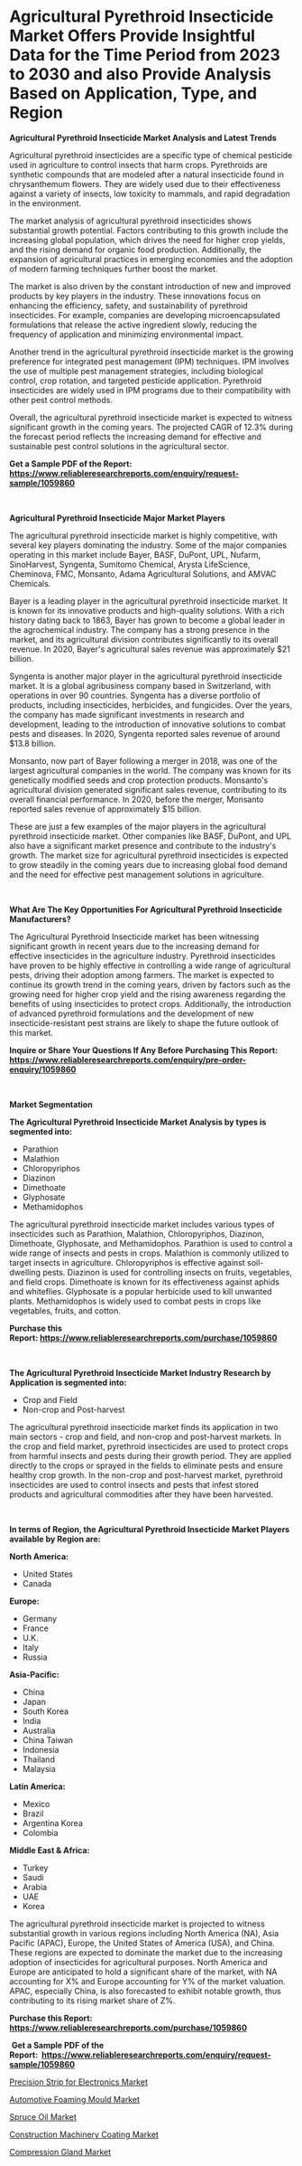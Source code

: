 <p><h1>Agricultural Pyrethroid Insecticide Market Offers Provide Insightful Data for the Time Period from 2023 to 2030 and also Provide Analysis Based on Application, Type, and Region</h1></p><p><strong>Agricultural Pyrethroid Insecticide Market Analysis and Latest Trends</strong></p>
<p><p>Agricultural pyrethroid insecticides are a specific type of chemical pesticide used in agriculture to control insects that harm crops. Pyrethroids are synthetic compounds that are modeled after a natural insecticide found in chrysanthemum flowers. They are widely used due to their effectiveness against a variety of insects, low toxicity to mammals, and rapid degradation in the environment.</p><p>The market analysis of agricultural pyrethroid insecticides shows substantial growth potential. Factors contributing to this growth include the increasing global population, which drives the need for higher crop yields, and the rising demand for organic food production. Additionally, the expansion of agricultural practices in emerging economies and the adoption of modern farming techniques further boost the market.</p><p>The market is also driven by the constant introduction of new and improved products by key players in the industry. These innovations focus on enhancing the efficiency, safety, and sustainability of pyrethroid insecticides. For example, companies are developing microencapsulated formulations that release the active ingredient slowly, reducing the frequency of application and minimizing environmental impact.</p><p>Another trend in the agricultural pyrethroid insecticide market is the growing preference for integrated pest management (IPM) techniques. IPM involves the use of multiple pest management strategies, including biological control, crop rotation, and targeted pesticide application. Pyrethroid insecticides are widely used in IPM programs due to their compatibility with other pest control methods.</p><p>Overall, the agricultural pyrethroid insecticide market is expected to witness significant growth in the coming years. The projected CAGR of 12.3% during the forecast period reflects the increasing demand for effective and sustainable pest control solutions in the agricultural sector.</p></p>
<p><strong>Get a Sample PDF of the Report:&nbsp; <a href="https://www.reliableresearchreports.com/enquiry/request-sample/1059860">https://www.reliableresearchreports.com/enquiry/request-sample/1059860</a></strong></p>
<p>&nbsp;</p>
<p><strong>Agricultural Pyrethroid Insecticide Major Market Players</strong></p>
<p><p>The agricultural pyrethroid insecticide market is highly competitive, with several key players dominating the industry. Some of the major companies operating in this market include Bayer, BASF, DuPont, UPL, Nufarm, SinoHarvest, Syngenta, Sumitomo Chemical, Arysta LifeScience, Cheminova, FMC, Monsanto, Adama Agricultural Solutions, and AMVAC Chemicals.</p><p>Bayer is a leading player in the agricultural pyrethroid insecticide market. It is known for its innovative products and high-quality solutions. With a rich history dating back to 1863, Bayer has grown to become a global leader in the agrochemical industry. The company has a strong presence in the market, and its agricultural division contributes significantly to its overall revenue. In 2020, Bayer's agricultural sales revenue was approximately $21 billion.</p><p>Syngenta is another major player in the agricultural pyrethroid insecticide market. It is a global agribusiness company based in Switzerland, with operations in over 90 countries. Syngenta has a diverse portfolio of products, including insecticides, herbicides, and fungicides. Over the years, the company has made significant investments in research and development, leading to the introduction of innovative solutions to combat pests and diseases. In 2020, Syngenta reported sales revenue of around $13.8 billion.</p><p>Monsanto, now part of Bayer following a merger in 2018, was one of the largest agricultural companies in the world. The company was known for its genetically modified seeds and crop protection products. Monsanto's agricultural division generated significant sales revenue, contributing to its overall financial performance. In 2020, before the merger, Monsanto reported sales revenue of approximately $15 billion.</p><p>These are just a few examples of the major players in the agricultural pyrethroid insecticide market. Other companies like BASF, DuPont, and UPL also have a significant market presence and contribute to the industry's growth. The market size for agricultural pyrethroid insecticides is expected to grow steadily in the coming years due to increasing global food demand and the need for effective pest management solutions in agriculture.</p></p>
<p>&nbsp;</p>
<p><strong>What Are The Key Opportunities For Agricultural Pyrethroid Insecticide Manufacturers?</strong></p>
<p><p>The Agricultural Pyrethroid Insecticide market has been witnessing significant growth in recent years due to the increasing demand for effective insecticides in the agriculture industry. Pyrethroid insecticides have proven to be highly effective in controlling a wide range of agricultural pests, driving their adoption among farmers. The market is expected to continue its growth trend in the coming years, driven by factors such as the growing need for higher crop yield and the rising awareness regarding the benefits of using insecticides to protect crops. Additionally, the introduction of advanced pyrethroid formulations and the development of new insecticide-resistant pest strains are likely to shape the future outlook of this market.</p></p>
<p><strong>Inquire or Share Your Questions If Any Before Purchasing This Report: <a href="https://www.reliableresearchreports.com/enquiry/pre-order-enquiry/1059860">https://www.reliableresearchreports.com/enquiry/pre-order-enquiry/1059860</a></strong></p>
<p>&nbsp;</p>
<p><strong>Market Segmentation</strong></p>
<p><strong>The Agricultural Pyrethroid Insecticide Market Analysis by types is segmented into:</strong></p>
<p><ul><li>Parathion</li><li>Malathion</li><li>Chloropyriphos</li><li>Diazinon</li><li>Dimethoate</li><li>Glyphosate</li><li>Methamidophos</li></ul></p>
<p><p>The agricultural pyrethroid insecticide market includes various types of insecticides such as Parathion, Malathion, Chloropyriphos, Diazinon, Dimethoate, Glyphosate, and Methamidophos. Parathion is used to control a wide range of insects and pests in crops. Malathion is commonly utilized to target insects in agriculture. Chloropyriphos is effective against soil-dwelling pests. Diazinon is used for controlling insects on fruits, vegetables, and field crops. Dimethoate is known for its effectiveness against aphids and whiteflies. Glyphosate is a popular herbicide used to kill unwanted plants. Methamidophos is widely used to combat pests in crops like vegetables, fruits, and cotton.</p></p>
<p><strong>Purchase this Report:&nbsp;<a href="https://www.reliableresearchreports.com/purchase/1059860">https://www.reliableresearchreports.com/purchase/1059860</a></strong></p>
<p>&nbsp;</p>
<p><strong>The Agricultural Pyrethroid Insecticide Market Industry Research by Application is segmented into:</strong></p>
<p><ul><li>Crop and Field</li><li>Non-crop and Post-harvest</li></ul></p>
<p><p>The agricultural pyrethroid insecticide market finds its application in two main sectors - crop and field, and non-crop and post-harvest markets. In the crop and field market, pyrethroid insecticides are used to protect crops from harmful insects and pests during their growth period. They are applied directly to the crops or sprayed in the fields to eliminate pests and ensure healthy crop growth. In the non-crop and post-harvest market, pyrethroid insecticides are used to control insects and pests that infest stored products and agricultural commodities after they have been harvested.</p></p>
<p>&nbsp;</p>
<p><strong>In terms of Region, the Agricultural Pyrethroid Insecticide Market Players available by Region are:</strong></p>
<p>
    <p> <strong> North America: </strong>
        <ul>
            <li>United States</li>
            <li>Canada</li>
        </ul>
        </p> 
    <p> <strong> Europe: </strong>
        <ul>
            <li>Germany</li>
            <li>France</li>
            <li>U.K.</li>
            <li>Italy</li>
            <li>Russia</li>
        </ul>
        </p> 
    <p> <strong> Asia-Pacific: </strong>
        <ul>
            <li>China</li>
            <li>Japan</li>
            <li>South Korea</li>
            <li>India</li>
            <li>Australia</li>
            <li>China Taiwan</li>
            <li>Indonesia</li>
            <li>Thailand</li>
            <li>Malaysia</li>
        </ul>
        </p> 
    <p> <strong> Latin America: </strong>
        <ul>
            <li>Mexico</li>
            <li>Brazil</li>
            <li>Argentina Korea</li>
            <li>Colombia</li>
        </ul>
        </p> 
    <p> <strong> Middle East & Africa: </strong>
        <ul>
            <li>Turkey</li>
            <li>Saudi</li>
            <li>Arabia</li>
            <li>UAE</li>
            <li>Korea</li>
        </ul>
    </p>
    </p>
<p><p>The agricultural pyrethroid insecticide market is projected to witness substantial growth in various regions including North America (NA), Asia Pacific (APAC), Europe, the United States of America (USA), and China. These regions are expected to dominate the market due to the increasing adoption of insecticides for agricultural purposes. North America and Europe are anticipated to hold a significant share of the market, with NA accounting for X% and Europe accounting for Y% of the market valuation. APAC, especially China, is also forecasted to exhibit notable growth, thus contributing to its rising market share of Z%.</p></p>
<p><strong>Purchase this Report: <a href="https://www.reliableresearchreports.com/purchase/1059860">https://www.reliableresearchreports.com/purchase/1059860</a></strong></p>
<p>&nbsp;<strong>Get a Sample PDF of the Report:&nbsp;&nbsp;<a href="https://www.reliableresearchreports.com/enquiry/request-sample/1059860">https://www.reliableresearchreports.com/enquiry/request-sample/1059860</a></strong></p>
<p><strong></strong></p>
<p><p><a href="https://www.linkedin.com/pulse/decoding-precision-strip-electronics-market-deep-dive-75kkc/">Precision Strip for Electronics Market</a></p><p><a href="https://www.linkedin.com/pulse/automotive-foaming-mould-market-size-share-amp-trends-wmkye/">Automotive Foaming Mould Market</a></p><p><a href="https://medium.com/@adibooy632501/spruce-oil-market-size-growth-forecast-2023-2030-5f0c04e283e2">Spruce Oil Market</a></p><p><a href="https://www.linkedin.com/pulse/construction-machinery-coating-market-share-amp-new-trends-zhvcc/">Construction Machinery Coating Market</a></p><p><a href="https://medium.com/@sarademiri71/compression-gland-market-size-growth-forecast-2023-2030-786d43d72b9d">Compression Gland Market</a></p></p>
